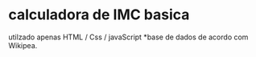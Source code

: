 # calculadora de IMC basica
utilzado apenas HTML / Css / javaScript
*base de dados de acordo com Wikipea.
